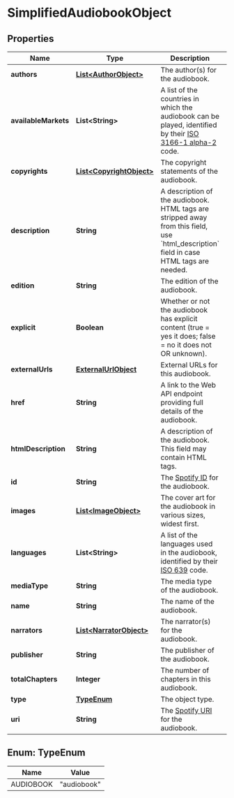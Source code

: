 

# SimplifiedAudiobookObject

## Properties

Name | Type | Description | Notes
------------ | ------------- | ------------- | -------------
**authors** | [**List&lt;AuthorObject&gt;**](AuthorObject.md) | The author(s) for the audiobook.  | 
**availableMarkets** | **List&lt;String&gt;** | A list of the countries in which the audiobook can be played, identified by their [ISO 3166-1 alpha-2](http://en.wikipedia.org/wiki/ISO_3166-1_alpha-2) code.  | 
**copyrights** | [**List&lt;CopyrightObject&gt;**](CopyrightObject.md) | The copyright statements of the audiobook.  | 
**description** | **String** | A description of the audiobook. HTML tags are stripped away from this field, use &#x60;html_description&#x60; field in case HTML tags are needed.  | 
**edition** | **String** | The edition of the audiobook.  |  [optional]
**explicit** | **Boolean** | Whether or not the audiobook has explicit content (true &#x3D; yes it does; false &#x3D; no it does not OR unknown).  | 
**externalUrls** | [**ExternalUrlObject**](ExternalUrlObject.md) | External URLs for this audiobook.  | 
**href** | **String** | A link to the Web API endpoint providing full details of the audiobook.  | 
**htmlDescription** | **String** | A description of the audiobook. This field may contain HTML tags.  | 
**id** | **String** | The [Spotify ID](/documentation/web-api/#spotify-uris-and-ids) for the audiobook.  | 
**images** | [**List&lt;ImageObject&gt;**](ImageObject.md) | The cover art for the audiobook in various sizes, widest first.  | 
**languages** | **List&lt;String&gt;** | A list of the languages used in the audiobook, identified by their [ISO 639](https://en.wikipedia.org/wiki/ISO_639) code.  | 
**mediaType** | **String** | The media type of the audiobook.  | 
**name** | **String** | The name of the audiobook.  | 
**narrators** | [**List&lt;NarratorObject&gt;**](NarratorObject.md) | The narrator(s) for the audiobook.  | 
**publisher** | **String** | The publisher of the audiobook.  | 
**totalChapters** | **Integer** | The number of chapters in this audiobook.  | 
**type** | [**TypeEnum**](#TypeEnum) | The object type.  | 
**uri** | **String** | The [Spotify URI](/documentation/web-api/#spotify-uris-and-ids) for the audiobook.  | 



## Enum: TypeEnum

Name | Value
---- | -----
AUDIOBOOK | &quot;audiobook&quot;



